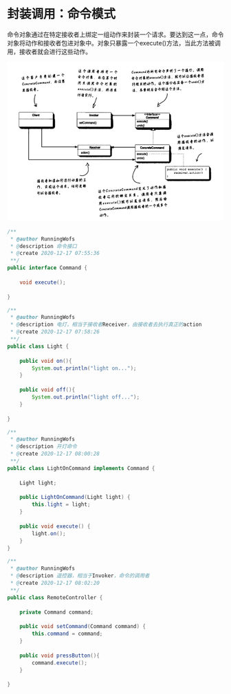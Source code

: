 # 封装调用：命令模式  

命令对象通过在特定接收者上绑定一组动作来封装一个请求。要达到这一点，命令对象将动作和接收者包进对象中。对象只暴露一个execute()方法，当此方法被调用，接收者就会进行这些动作。

![avatar](./pic/命令模式类图.png)  

```java
/**
 * @author RunningWofs
 * @description 命令接口
 * @create 2020-12-17 07:55:36
 **/
public interface Command {

    void execute();

}
```

```java
/**
 * @author RunningWofs
 * @description 电灯，相当于接收者Receiver，由接收者去执行真正的action
 * @create 2020-12-17 07:58:26
 **/
public class Light {

    public void on(){
        System.out.println("light on...");
    }

    public void off(){
        System.out.println("light off...");
    }

}
```

```java
/**
 * @author RunningWofs
 * @description 开灯命令
 * @create 2020-12-17 08:00:28
 **/
public class LightOnCommand implements Command {

    Light light;

    public LightOnCommand(Light light) {
        this.light = light;
    }

    public void execute() {
        light.on();
    }
}
```

```java
/**
 * @author RunningWofs
 * @description 遥控器，相当于Invoker，命令的调用者
 * @create 2020-12-17 08:02:20
 **/
public class RemoteController {

    private Command command;

    public void setCommand(Command command) {
        this.command = command;
    }

    public void pressButton(){
        command.execute();
    }

}
```

